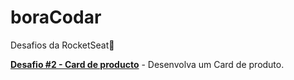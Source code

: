 # boraCodar
 Desafios da RocketSeat🚀

**[Desafio #2 - Card de producto](https://github.com/RodriguesFundo/boraCodar/tree/main/%232%20-%20Card%20de%20Produto)** - Desenvolva um Card de produto.
